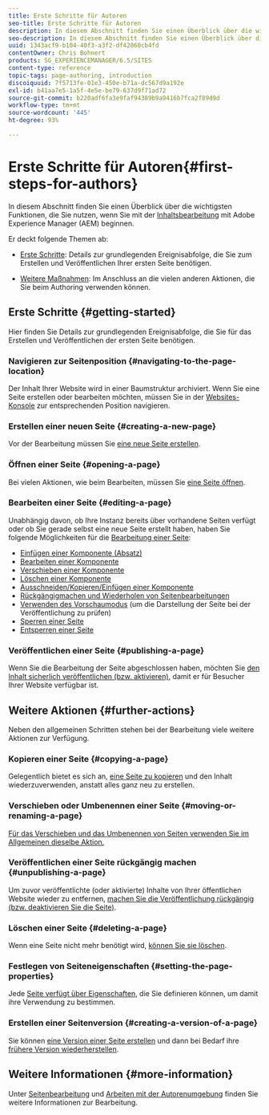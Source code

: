 ```yaml
---
title: Erste Schritte für Autoren
seo-title: Erste Schritte für Autoren
description: In diesem Abschnitt finden Sie einen Überblick über die wichtigsten Funktionen, die Sie nutzen, wenn Sie mit der Inhaltsbearbeitung mit Adobe Experience Manager (AEM) beginnen.
seo-description: In diesem Abschnitt finden Sie einen Überblick über die wichtigsten Funktionen, die Sie nutzen, wenn Sie mit der Inhaltsbearbeitung mit Adobe Experience Manager (AEM) beginnen.
uuid: 1343acf9-b104-40f3-a3f2-df42060cb4fd
contentOwner: Chris Bohnert
products: SG_EXPERIENCEMANAGER/6.5/SITES
content-type: reference
topic-tags: page-authoring, introduction
discoiquuid: 7f5713fe-01e3-450e-b71a-dc567d9a192e
exl-id: b41aa7e5-1a5f-4e5e-be79-637d9f71ad72
source-git-commit: b220adf6fa3e9faf94389b9a9416b7fca2f89d9d
workflow-type: tm+mt
source-wordcount: '445'
ht-degree: 93%

---
```


# Erste Schritte für Autoren{#first-steps-for-authors}

In diesem Abschnitt finden Sie einen Überblick über die wichtigsten Funktionen, die Sie nutzen, wenn Sie mit der [Inhaltsbearbeitung](/help/sites-authoring/author.md#concept-of-authoring-and-publishing) mit Adobe Experience Manager (AEM) beginnen.

Er deckt folgende Themen ab:

* [Erste Schritte](#getting-started): Details zur grundlegenden Ereignisabfolge, die Sie zum Erstellen und Veröffentlichen Ihrer ersten Seite benötigen.

* [Weitere Maßnahmen](#further-actions): Im Anschluss an die vielen anderen Aktionen, die Sie beim Authoring verwenden können.

## Erste Schritte {#getting-started}

Hier finden Sie Details zur grundlegenden Ereignisabfolge, die Sie für das Erstellen und Veröffentlichen der ersten Seite benötigen.

### Navigieren zur Seitenposition {#navigating-to-the-page-location}

Der Inhalt Ihrer Website wird in einer Baumstruktur archiviert. Wenn Sie eine Seite erstellen oder bearbeiten möchten, müssen Sie in der [Websites-Konsole](/help/sites-classic-ui-authoring/author-env-basic-handling.md#navigating-with-the-websites-console) zur entsprechenden Position navigieren.

### Erstellen einer neuen Seite {#creating-a-new-page}

Vor der Bearbeitung müssen Sie [eine neue Seite erstellen](/help/sites-classic-ui-authoring/classic-page-author-manage-pages.md#creating-a-new-page).

### Öffnen einer Seite  {#opening-a-page}

Bei vielen Aktionen, wie beim Bearbeiten, müssen Sie [eine Seite öffnen](/help/sites-classic-ui-authoring/classic-page-author-manage-pages.md#opening-a-page-for-editing).

### Bearbeiten einer Seite  {#editing-a-page}

Unabhängig davon, ob Ihre Instanz bereits über vorhandene Seiten verfügt oder ob Sie gerade selbst eine neue Seite erstellt haben, haben Sie folgende Möglichkeiten für die [Bearbeitung einer Seite](/help/sites-classic-ui-authoring/classic-page-author-edit-content.md):

* [Einfügen einer Komponente (Absatz)](/help/sites-classic-ui-authoring/classic-page-author-edit-content.md#inserting-a-component)
* [Bearbeiten einer Komponente](/help/sites-classic-ui-authoring/classic-page-author-edit-content.md#editing-a-component-content-and-properties)
* [Verschieben einer Komponente](/help/sites-classic-ui-authoring/classic-page-author-edit-content.md#moving-a-component)
* [Löschen einer Komponente](/help/sites-classic-ui-authoring/classic-page-author-edit-content.md#deleting-a-component)
* [Ausschneiden/Kopieren/Einfügen einer Komponente](/help/sites-classic-ui-authoring/classic-page-author-edit-content.md#cut-copy-paste-a-component)
* [Rückgängigmachen und Wiederholen von Seitenbearbeitungen](/help/sites-classic-ui-authoring/classic-page-author-edit-content.md#undoing-and-redoing-page-edits)
* [Verwenden des Vorschaumodus](/help/sites-classic-ui-authoring/classic-page-author-edit-content.md#previewing-pages) (um die Darstellung der Seite bei der Veröffentlichung zu prüfen)
* [Sperren einer Seite  ](/help/sites-classic-ui-authoring/classic-page-author-edit-content.md#locking-a-page)
* [Entsperren einer Seite](/help/sites-classic-ui-authoring/classic-page-author-edit-content.md#unlocking-a-page)

### Veröffentlichen einer Seite {#publishing-a-page}

Wenn Sie die Bearbeitung der Seite abgeschlossen haben, möchten Sie [den Inhalt sicherlich veröffentlichen (bzw. aktivieren)](/help/sites-classic-ui-authoring/classic-page-author-publish-pages.md#main-pars-title-10), damit er für Besucher Ihrer Website verfügbar ist.

## Weitere Aktionen  {#further-actions}

Neben den allgemeinen Schritten stehen bei der Bearbeitung viele weitere Aktionen zur Verfügung. 

### Kopieren einer Seite {#copying-a-page}

Gelegentlich bietet es sich an, [eine Seite zu kopieren](/help/sites-classic-ui-authoring/classic-page-author-manage-pages.md#copying-and-pasting-a-page) und den Inhalt wiederzuverwenden, anstatt alles ganz neu zu erstellen.

### Verschieben oder Umbenennen einer Seite {#moving-or-renaming-a-page}

[Für das Verschieben und das Umbenennen von Seiten verwenden Sie im Allgemeinen dieselbe Aktion.](/help/sites-classic-ui-authoring/classic-page-author-manage-pages.md#moving-or-renaming-page)

### Veröffentlichen einer Seite rückgängig machen  {#unpublishing-a-page}

Um zuvor veröffentlichte (oder aktivierte) Inhalte von Ihrer öffentlichen Website wieder zu entfernen, [machen Sie die Veröffentlichung rückgängig (bzw. deaktivieren Sie die Seite)](/help/sites-classic-ui-authoring/classic-page-author-publish-pages.md#unpublishing-a-page).

### Löschen einer Seite {#deleting-a-page}

Wenn eine Seite nicht mehr benötigt wird, [können Sie sie löschen](/help/sites-classic-ui-authoring/classic-page-author-manage-pages.md#deleting-a-page).

### Festlegen von Seiteneigenschaften  {#setting-the-page-properties}

Jede [Seite verfügt über Eigenschaften](/help/sites-classic-ui-authoring/classic-page-author-edit-page-properties.md), die Sie definieren können, um damit ihre Verwendung zu bestimmen.

### Erstellen einer Seitenversion  {#creating-a-version-of-a-page}

Sie können [eine Version einer Seite erstellen](/help/sites-classic-ui-authoring/classic-page-author-work-with-versions.md#creating-a-new-version) und dann bei Bedarf ihre [frühere Version wiederherstellen](/help/sites-classic-ui-authoring/classic-page-author-work-with-versions.md#restoring-a-page-version-from-sidekick).

## Weitere Informationen  {#more-information}

Unter [Seitenbearbeitung](/help/sites-classic-ui-authoring/classic-page-author.md) und [Arbeiten mit der Autorenumgebung](/help/sites-classic-ui-authoring/author-env.md) finden Sie weitere Informationen zur Bearbeitung.
